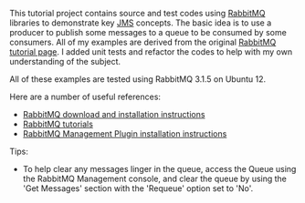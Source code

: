 This tutorial project contains source and test codes using [RabbitMQ](http://www.rabbitmq.com/) libraries to demonstrate key [JMS](http://docs.oracle.com/javaee/6/tutorial/doc/bncdq.html) concepts. The basic idea is to use a producer to publish some messages to a queue to be consumed by some consumers. All of my examples are derived from the original [RabbitMQ tutorial page](http://www.rabbitmq.com/getstarted.html). I added unit tests and refactor the codes to help with my own understanding of the subject.

All of these examples are tested using RabbitMQ 3.1.5 on Ubuntu 12.

Here are a number of useful references:
* [RabbitMQ download and installation instructions](http://www.rabbitmq.com/download.html)
* [RabbitMQ tutorials](http://www.rabbitmq.com/getstarted.html)
* [RabbitMQ Management Plugin installation instructions](http://www.rabbitmq.com/management.html)

Tips:
* To help clear any messages linger in the queue, access the Queue using the RabbitMQ Management console, and clear the queue by using the 'Get Messages' section with the 'Requeue' option set to 'No'.
